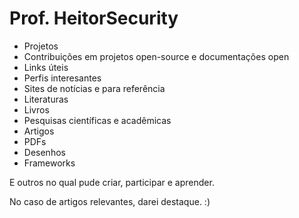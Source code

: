 # Prof. HeitorSecurity
- Projetos
- Contribuições em projetos open-source e documentações open
- Links úteis
- Perfis interesantes
- Sites de notícias e para referência
- Literaturas
- Livros
- Pesquisas científicas e acadêmicas
- Artigos
- PDFs
- Desenhos
- Frameworks

E outros no qual pude criar, participar e aprender.

No caso de artigos relevantes, darei destaque. :)